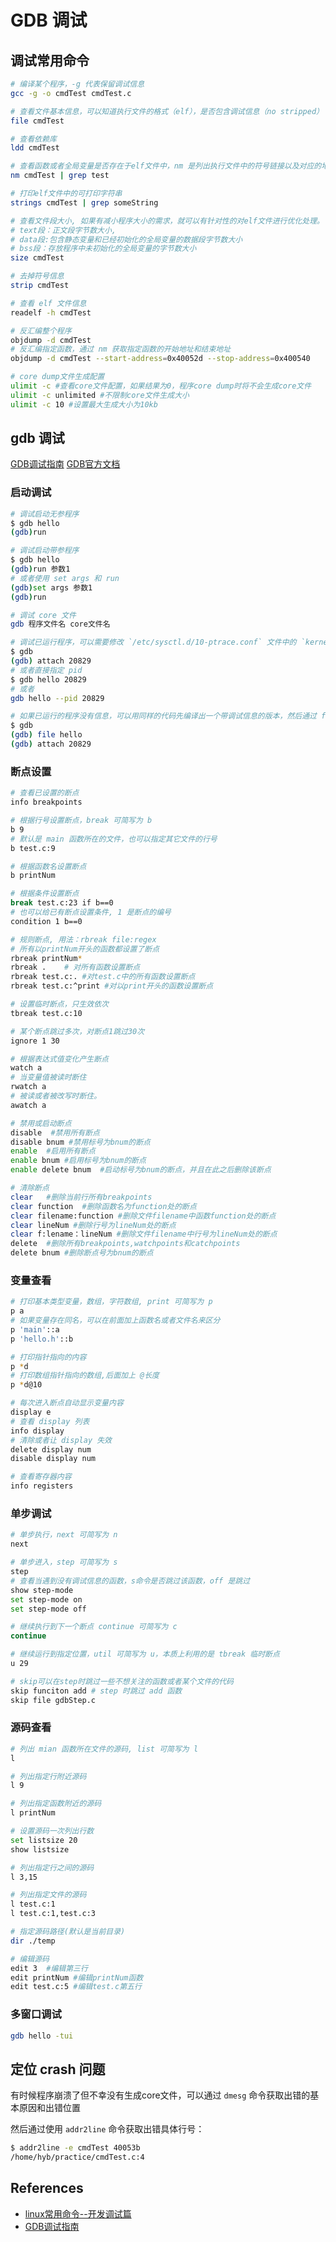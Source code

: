 # GDB 调试

## 调试常用命令

```bash
# 编译某个程序，-g 代表保留调试信息
gcc -g -o cmdTest cmdTest.c

# 查看文件基本信息，可以知道执行文件的格式（elf），是否包含调试信息（no stripped）
file cmdTest

# 查看依赖库
ldd cmdTest

# 查看函数或者全局变量是否存在于elf文件中，nm 是列出执行文件中的符号链接以及对应的地址
nm cmdTest | grep test

# 打印elf文件中的可打印字符串
strings cmdTest | grep someString

# 查看文件段大小, 如果有减小程序大小的需求，就可以有针对性的对elf文件进行优化处理。
# text段：正文段字节数大小, 
# data段:包含静态变量和已经初始化的全局变量的数据段字节数大小
# bss段：存放程序中未初始化的全局变量的字节数大小
size cmdTest

# 去掉符号信息
strip cmdTest

# 查看 elf 文件信息
readelf -h cmdTest

# 反汇编整个程序
objdump -d cmdTest
# 反汇编指定函数，通过 nm 获取指定函数的开始地址和结束地址
objdump -d cmdTest --start-address=0x40052d --stop-address=0x400540

# core dump文件生成配置
ulimit -c #查看core文件配置，如果结果为0，程序core dump时将不会生成core文件
ulimit -c unlimited #不限制core文件生成大小
ulimit -c 10 #设置最大生成大小为10kb
```

## gdb 调试

[GDB调试指南](https://www.yanbinghu.com/2019/04/20/41283.html)
[GDB官方文档](https://sourceware.org/gdb/documentation/)

### 启动调试

```bash
# 调试启动无参程序
$ gdb hello
(gdb)run

# 调试启动带参程序
$ gdb hello
(gdb)run 参数1
# 或者使用 set args 和 run
(gdb)set args 参数1
(gdb)run

# 调试 core 文件
gdb 程序文件名 core文件名

# 调试已运行程序，可以需要修改 `/etc/sysctl.d/10-ptrace.conf` 文件中的 `kernel.yama.ptrace_scope = 1`
$ gdb
(gdb) attach 20829
# 或者直接指定 pid
$ gdb hello 20829
# 或者
gdb hello --pid 20829

# 如果已运行的程序没有信息，可以用同样的代码先编译出一个带调试信息的版本，然后通过 file 命令指定该版本
$ gdb
(gdb) file hello
(gdb) attach 20829
```

### 断点设置

```bash
# 查看已设置的断点
info breakpoints

# 根据行号设置断点，break 可简写为 b
b 9
# 默认是 main 函数所在的文件，也可以指定其它文件的行号
b test.c:9

# 根据函数名设置断点
b printNum

# 根据条件设置断点
break test.c:23 if b==0
# 也可以给已有断点设置条件, 1 是断点的编号
condition 1 b==0

# 规则断点, 用法：rbreak file:regex
# 所有以printNum开头的函数都设置了断点
rbreak printNum*
rbreak .    # 对所有函数设置断点
rbreak test.c:. #对test.c中的所有函数设置断点
rbreak test.c:^print #对以print开头的函数设置断点

# 设置临时断点，只生效依次
tbreak test.c:10

# 某个断点跳过多次，对断点1跳过30次
ignore 1 30

# 根据表达式值变化产生断点
watch a
# 当变量值被读时断住
rwatch a 
# 被读或者被改写时断住。
awatch a

# 禁用或启动断点
disable  #禁用所有断点
disable bnum #禁用标号为bnum的断点
enable  #启用所有断点
enable bnum #启用标号为bnum的断点
enable delete bnum  #启动标号为bnum的断点，并且在此之后删除该断点

# 清除断点
clear   #删除当前行所有breakpoints
clear function  #删除函数名为function处的断点
clear filename:function #删除文件filename中函数function处的断点
clear lineNum #删除行号为lineNum处的断点
clear f:lename：lineNum #删除文件filename中行号为lineNum处的断点
delete  #删除所有breakpoints,watchpoints和catchpoints
delete bnum #删除断点号为bnum的断点
```

### 变量查看

```bash
# 打印基本类型变量，数组，字符数组, print 可简写为 p
p a
# 如果变量存在同名，可以在前面加上函数名或者文件名来区分
p 'main'::a
p 'hello.h'::b

# 打印指针指向的内容
p *d
# 打印数组指针指向的数组,后面加上 @长度
p *d@10

# 每次进入断点自动显示变量内容
display e
# 查看 display 列表
info display
# 清除或者让 display 失效
delete display num
disable display num

# 查看寄存器内容
info registers
```

### 单步调试

```bash
# 单步执行，next 可简写为 n
next

# 单步进入，step 可简写为 s
step
# 查看当遇到没有调试信息的函数，s命令是否跳过该函数，off 是跳过
show step-mode
set step-mode on
set step-mode off

# 继续执行到下一个断点 continue 可简写为 c
continue

# 继续运行到指定位置，util 可简写为 u，本质上利用的是 tbreak 临时断点
u 29

# skip可以在step时跳过一些不想关注的函数或者某个文件的代码
skip funciton add # step 时跳过 add 函数
skip file gdbStep.c
```

### 源码查看

```bash
# 列出 mian 函数所在文件的源码, list 可简写为 l
l

# 列出指定行附近源码
l 9

# 列出指定函数附近的源码
l printNum

# 设置源码一次列出行数
set listsize 20
show listsize

# 列出指定行之间的源码
l 3,15

# 列出指定文件的源码
l test.c:1
l test.c:1,test.c:3

# 指定源码路径(默认是当前目录)
dir ./temp

# 编辑源码
edit 3  #编辑第三行
edit printNum #编辑printNum函数
edit test.c:5 #编辑test.c第五行
```

### 多窗口调试

```bash
gdb hello -tui
```

## 定位 crash 问题

有时候程序崩溃了但不幸没有生成core文件，可以通过 `dmesg` 命令获取出错的基本原因和出错位置

然后通过使用 `addr2line` 命令获取出错具体行号：

```bash
$ addr2line -e cmdTest 40053b
/home/hyb/practice/cmdTest.c:4
```

## References

- [linux常用命令--开发调试篇](https://www.yanbinghu.com/2018/09/26/61877.html)
- [GDB调试指南](https://www.yanbinghu.com/2019/04/20/41283.html)